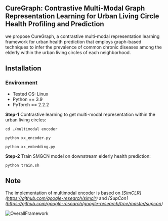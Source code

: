 ## CureGraph: Contrastive Multi-Modal Graph Representation Learning for Urban Living Circle Health Profiling and Prediction 


we propose CureGraph, a contrastive multi-modal representation learning framework for urban health prediction that employs graph-based techniques to infer the prevalence of common chronic
diseases among the elderly within the urban living circles of each neighborhood.


## Installation

### Environment
- Tested OS: Linux
- Python == 3.9
- PyTorch == 2.2.2



**Step-1** Contrastive learning to get multi-modal representation within the urban living circles:
```
cd ./multimodal encoder 

python xx_encoder.py

python xx_embedding.py

```


**Step-2** Train SMGCN model on downstream elderly health prediction:


```
python train.sh
```


## Note

The implementation of multimodal encoder is based on *[SimCLR] (https://github.com/google-research/simclr)* and *[SupCon] (https://github.com/google-research/google-research/tree/master/supcon)*





![OverallFramework](./CureGraph_framework.png "Overall framework")


